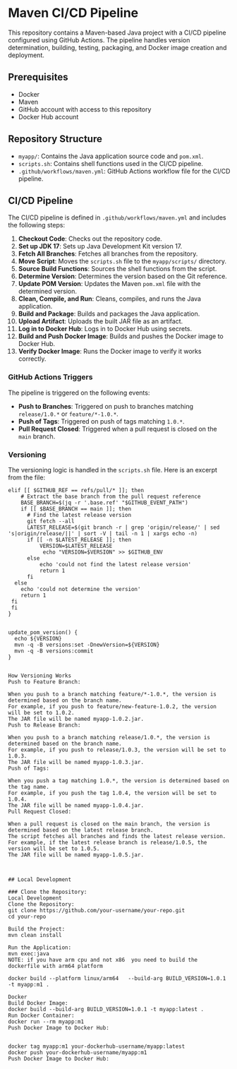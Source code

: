 # Maven CI/CD Pipeline

This repository contains a Maven-based Java project with a CI/CD pipeline configured using GitHub Actions. The pipeline handles version determination, building, testing, packaging, and Docker image creation and deployment.

## Prerequisites

- Docker
- Maven
- GitHub account with access to this repository
- Docker Hub account

## Repository Structure

- `myapp/`: Contains the Java application source code and `pom.xml`.
- `scripts.sh`: Contains shell functions used in the CI/CD pipeline.
- `.github/workflows/maven.yml`: GitHub Actions workflow file for the CI/CD pipeline.

## CI/CD Pipeline

The CI/CD pipeline is defined in `.github/workflows/maven.yml` and includes the following steps:

1. **Checkout Code**: Checks out the repository code.
2. **Set up JDK 17**: Sets up Java Development Kit version 17.
3. **Fetch All Branches**: Fetches all branches from the repository.
4. **Move Script**: Moves the `scripts.sh` file to the `myapp/scripts/` directory.
5. **Source Build Functions**: Sources the shell functions from the script.
6. **Determine Version**: Determines the version based on the Git reference.
7. **Update POM Version**: Updates the Maven `pom.xml` file with the determined version.
8. **Clean, Compile, and Run**: Cleans, compiles, and runs the Java application.
9. **Build and Package**: Builds and packages the Java application.
10. **Upload Artifact**: Uploads the built JAR file as an artifact.
11. **Log in to Docker Hub**: Logs in to Docker Hub using secrets.
12. **Build and Push Docker Image**: Builds and pushes the Docker image to Docker Hub.
13. **Verify Docker Image**: Runs the Docker image to verify it works correctly.

### GitHub Actions Triggers

The pipeline is triggered on the following events:

- **Push to Branches**: Triggered on push to branches matching `release/1.0.*` or `feature/*-1.0.*`.
- **Push of Tags**: Triggered on push of tags matching `1.0.*`.
- **Pull Request Closed**: Triggered when a pull request is closed on the `main` branch.

### Versioning

The versioning logic is handled in the `scripts.sh` file. Here is an excerpt from the file:

```shell
elif [[ $GITHUB_REF == refs/pull/* ]]; then
    # Extract the base branch from the pull request reference
    BASE_BRANCH=$(jq -r '.base.ref' "$GITHUB_EVENT_PATH")
    if [[ $BASE_BRANCH == main ]]; then
      # Find the latest release version
      git fetch --all
      LATEST_RELEASE=$(git branch -r | grep 'origin/release/' | sed 's|origin/release/||' | sort -V | tail -n 1 | xargs echo -n)
      if [[ -n $LATEST_RELEASE ]]; then
          VERSION=$LATEST_RELEASE
           echo "VERSION=$VERSION" >> $GITHUB_ENV
      else
          echo 'could not find the latest release version'
          return 1
      fi
  else
    echo 'could not determine the version'
    return 1
 fi
 fi
}


update_pom_version() {
  echo ${VERSION}
  mvn -q -B versions:set -DnewVersion=${VERSION}
  mvn -q -B versions:commit
}


How Versioning Works
Push to Feature Branch:

When you push to a branch matching feature/*-1.0.*, the version is determined based on the branch name.
For example, if you push to feature/new-feature-1.0.2, the version will be set to 1.0.2.
The JAR file will be named myapp-1.0.2.jar.
Push to Release Branch:

When you push to a branch matching release/1.0.*, the version is determined based on the branch name.
For example, if you push to release/1.0.3, the version will be set to 1.0.3.
The JAR file will be named myapp-1.0.3.jar.
Push of Tags:

When you push a tag matching 1.0.*, the version is determined based on the tag name.
For example, if you push the tag 1.0.4, the version will be set to 1.0.4.
The JAR file will be named myapp-1.0.4.jar.
Pull Request Closed:

When a pull request is closed on the main branch, the version is determined based on the latest release branch.
The script fetches all branches and finds the latest release version.
For example, if the latest release branch is release/1.0.5, the version will be set to 1.0.5.
The JAR file will be named myapp-1.0.5.jar.



## Local Development

### Clone the Repository:
Local Development
Clone the Repository:
git clone https://github.com/your-username/your-repo.git
cd your-repo

Build the Project:
mvn clean install

Run the Application:
mvn exec:java
NOTE: if you have arm cpu and not x86  you need to build the dockerfile with arm64 platform 

docker build --platform linux/arm64   --build-arg BUILD_VERSION=1.0.1  -t myapp:m1 .

Docker
Build Docker Image:
docker build --build-arg BUILD_VERSION=1.0.1 -t myapp:latest .
Run Docker Container:
docker run --rm myapp:m1
Push Docker Image to Docker Hub:


docker tag myapp:m1 your-dockerhub-username/myapp:latest 
docker push your-dockerhub-username/myapp:m1
Push Docker Image to Docker Hub:


